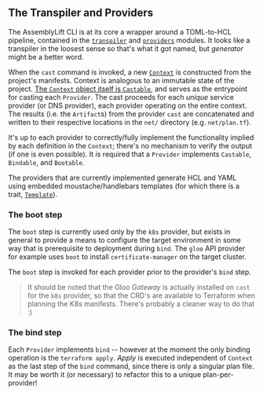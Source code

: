 The Transpiler and Providers
-----------------------------

The AssemblyLift CLI is at its core a wrapper around a TOML-to-HCL pipeline, contained in the [`transpiler`](../cli/src/transpiler) 
and [`providers`](../cli/src/providers) modules. It looks like a transpiler in the loosest sense so that's what it 
got named, but _generator_ might be a better word.

When the `cast` command is invoked, a new [`Context`](../cli/src/transpiler/context.rs) is constructed from the project's 
manifests. Context is analogous to an immutable state of the project. 
[The `Context` object itself is `Castable`](../cli/src/transpiler/context.rs#L183), and serves as the entrypoint 
for casting each `Provider`. The cast proceeds for each _unique_ service provider (or DNS provider), each provider 
operating on the entire context. The results (i.e. the `Artifact`s) from the provider `cast` are concatenated and written 
to their respective locations in the `net/` directory (e.g. `net/plan.tf`).

It's up to each provider to correctly/fully implement the functionality implied by each definition in the `Context`; there's 
no mechanism to verify the output (if one is even possible). It _is_ required that a `Provider` implements `Castable`, 
`Bindable`, and `Bootable`.

The providers that are currently implemented generate HCL and YAML using embedded moustache/handlebars templates 
(for which there is a trait, [`Template`](../cli/src/transpiler/mod.rs#L40)).

### The boot step
The `boot` step is currently used only by the `k8s` provider, but exists in general to provide a means to configure the 
target environment in some way that is prerequisite to deployment during `bind`. The `gloo` API provider for example uses 
`boot` to install `certificate-manager` on the target cluster. 

The `boot` step is invoked for each provider prior to the provider's `bind` step.

> It should be noted that the Gloo _Gateway_ is actually installed on `cast` for the `k8s` provider, so that the 
> CRD's are available to Terraform when planning the K8s manifests. There's probably a cleaner way to do that :)

### The bind step
Each `Provider` implements `bind` -- however at the moment the only binding operation is the `terraform apply`. _Apply_
is executed independent of `Context` as the last step of the `bind` command, since there is only a singular plan file. 
It may be worth it (or necessary) to refactor this to a unique plan-per-provider!